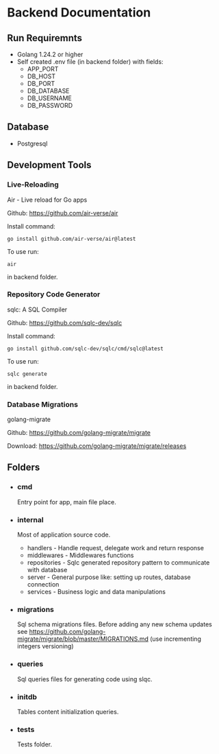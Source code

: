 # Backend Documentation

## Run Requiremnts
* Golang 1.24.2 or higher
* Self created .env file (in backend folder) with fields:
    - APP_PORT
    - DB_HOST
    - DB_PORT
    - DB_DATABASE
    - DB_USERNAME
    - DB_PASSWORD

## Database
* Postgresql

## Development Tools

### Live-Reloading
Air - Live reload for Go apps

Github: https://github.com/air-verse/air

Install command:
```
go install github.com/air-verse/air@latest
```
To use run:

```
air
```
in backend folder.

### Repository Code Generator
sqlc: A SQL Compiler

Github: https://github.com/sqlc-dev/sqlc

Install command:

```
go install github.com/sqlc-dev/sqlc/cmd/sqlc@latest
```
To use run:

```
sqlc generate
```
in backend folder.

### Database Migrations
golang-migrate

Github: https://github.com/golang-migrate/migrate

Download: https://github.com/golang-migrate/migrate/releases

## Folders

- ### cmd
    Entry point for app, main file place.

- ### internal
    Most of application source code.

    - handlers - Handle request, delegate work and return response
    - middlewares - Middlewares functions
    - repositories - Sqlc generated repository pattern to communicate with database
    - server - General purpose like: setting up routes, database connection 
    - services - Business logic and data manipulations

- ### migrations
    Sql schema migrations files. Before adding any new schema updates see https://github.com/golang-migrate/migrate/blob/master/MIGRATIONS.md (use incrementing integers versioning)

- ### queries
    Sql queries files for generating code using slqc.

- ### initdb
    Tables content initialization queries.

- ### tests
    Tests folder.